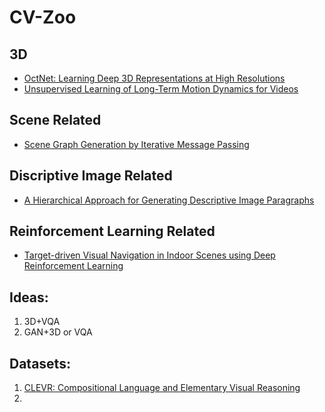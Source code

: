 # CV-Zoo
## 3D 
- [OctNet: Learning Deep 3D Representations at High Resolutions](://arxiv.org/pdf/1611.05009.pdf)
- [Unsupervised Learning of Long-Term Motion Dynamics for Videos](https://arxiv.org/abs/1701.01821)

## Scene Related
- [Scene Graph Generation by Iterative Message Passing](https://arxiv.org/pdf/1701.02426.pdf)

## Discriptive Image Related
- [A Hierarchical Approach for Generating Descriptive Image Paragraphs](https://arxiv.org/pdf/1611.06607.pdf)

## Reinforcement Learning Related
- [Target-driven Visual Navigation in Indoor Scenes using Deep Reinforcement Learning](http://vision.stanford.edu/pdf/zhu2017icra.pdf)

## Ideas:
1. 3D+VQA
2. GAN+3D or VQA

## Datasets:
1. [CLEVR: Compositional Language and Elementary Visual Reasoning](https://arxiv.org/pdf/1612.06890.pdf)
2. 
